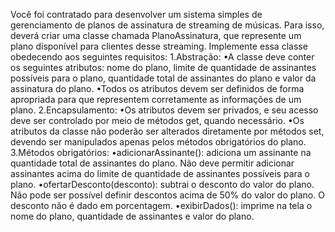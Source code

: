 Você foi contratado para desenvolver um sistema simples de gerenciamento de planos
de assinatura de streaming de músicas. Para isso, deverá criar uma classe chamada
PlanoAssinatura, que represente um plano disponível para clientes desse streaming.
Implemente essa classe obedecendo aos seguintes requisitos:
1.Abstração:
•A classe deve conter os seguintes atributos: nome do plano, limite de quantidade de
assinantes possíveis para o plano, quantidade total de assinantes do plano e valor da
assinatura do plano.
•Todos os atributos devem ser definidos de forma apropriada para que representem
corretamente as informações de um plano.
2.Encapsulamento:
•Os atributos devem ser privados, e seu acesso deve ser controlado por meio de métodos
get, quando necessário.
•Os atributos da classe não poderão ser alterados diretamente por métodos set,
devendo ser manipulados apenas pelos métodos obrigatórios do plano.
3.Métodos obrigatórios:
•adicionarAssinante(): adiciona um assinante na quantidade total de assinantes do
plano. Não deve permitir adicionar assinantes acima do limite de quantidade de
assinantes possíveis para o plano.
•ofertarDesconto(desconto): subtrai o desconto do valor do plano. Não pode ser possível
definir descontos acima de 50% do valor do plano. O desconto não é dado em
porcentagem.
•exibirDados(): imprime na tela o nome do plano, quantidade de assinantes e valor do
plano.